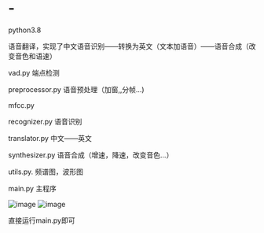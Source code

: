 # -
python3.8

语音翻译，实现了中文语音识别——转换为英文（文本加语音）——语音合成（改变音色和语速）

vad.py 端点检测  

preprocessor.py 语音预处理（加窗,,分帧...)

mfcc.py

recognizer.py 语音识别

translator.py 中文——英文

synthesizer.py 语音合成（增速，降速，改变音色...）

utils.py. 频谱图，波形图

main.py 主程序


![image](https://github.com/user-attachments/assets/436f7771-73dc-4a14-a7a4-7cd2644aa976)
![image](https://github.com/user-attachments/assets/3b9521b7-74ac-41ba-a004-4f5a213ad2ac)

直接运行main.py即可
